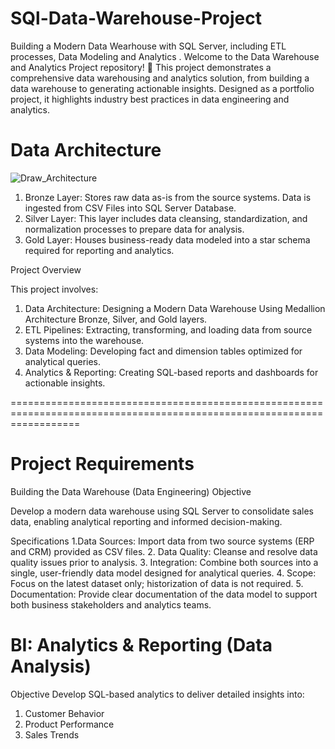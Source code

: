 # SQl-Data-Warehouse-Project
Building a Modern Data Wearhouse with SQL Server, including ETL processes, Data Modeling and Analytics .
Welcome to the Data Warehouse and Analytics Project repository! 🚀
This project demonstrates a comprehensive data warehousing and analytics solution, from building a data warehouse to generating actionable insights. Designed as a portfolio project, it highlights industry best practices in data engineering and analytics.

# Data Architecture
![Draw_Architecture](https://github.com/user-attachments/assets/5cac84ae-a514-4229-b735-7be6e0009a52)
1. Bronze Layer: Stores raw data as-is from the source systems. Data is ingested from CSV Files into SQL Server Database.
2. Silver Layer: This layer includes data cleansing, standardization, and normalization processes to prepare data for analysis.
3. Gold Layer: Houses business-ready data modeled into a star schema required for reporting and analytics.

Project Overview

This project involves:

   1. Data Architecture: Designing a Modern Data Warehouse Using Medallion Architecture Bronze, Silver, and Gold layers.
   2. ETL Pipelines: Extracting, transforming, and loading data from source systems into the warehouse.
   3. Data Modeling: Developing fact and dimension tables optimized for analytical queries.
   4. Analytics & Reporting: Creating SQL-based reports and dashboards for actionable insights.


========================================================================================================================
# Project Requirements

 Building the Data Warehouse (Data Engineering)
 Objective

 Develop a modern data warehouse using SQL Server to consolidate sales data, enabling analytical reporting and informed decision-making.

Specifications
  1.Data Sources: Import data from two source systems (ERP and CRM) provided as CSV files.
  2.  Data Quality: Cleanse and resolve data quality issues prior to analysis.
  3. Integration: Combine both sources into a single, user-friendly data model designed for analytical queries.
  4. Scope: Focus on the latest dataset only; historization of data is not required.
  5.  Documentation: Provide clear documentation of the data model to support both business stakeholders and analytics teams.

# BI: Analytics & Reporting (Data Analysis)
 Objective
 Develop SQL-based analytics to deliver detailed insights into:

 1. Customer Behavior
 2. Product Performance
 3. Sales Trends
